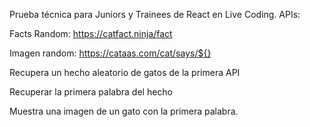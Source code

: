 Prueba técnica para Juniors y Trainees de React en Live Coding.
APIs:

Facts Random: https://catfact.ninja/fact

Imagen random: https://cataas.com/cat/says/${}

Recupera un hecho aleatorio de gatos de la primera API

Recuperar la primera palabra del hecho

Muestra una imagen de un gato con la primera palabra.
